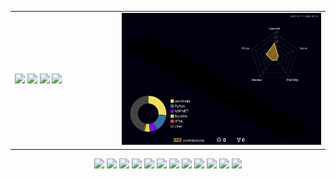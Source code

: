 <table>
  <tr>
    <td width="34%">
      <img src="https://github-readme-stats.vercel.app/api?username=gemini910610&count_private=true&show_icons=true&theme=midnight-purple">
      <img src="https://github-readme-stats.vercel.app/api/pin/?username=gemini910610&repo=bitmap&theme=midnight-purple">
      <img src="https://github-readme-stats.vercel.app/api/pin/?username=gemini910610&repo=django-tool-python&theme=midnight-purple">
      <img src="https://github-readme-stats.vercel.app/api/pin/?username=gemini910610&repo=sao&theme=midnight-purple">
    </td>
    <td width="66%">
      <img src="profile-3d-contrib/profile-night-rainbow.svg">
    </td>
  </tr>
</table>
<p align="center">
  <img width="7.9%" src="https://cdn.jsdelivr.net/gh/devicons/devicon/icons/aftereffects/aftereffects-original.svg" />
  <img width="7.9%" src="https://cdn.jsdelivr.net/gh/devicons/devicon/icons/premierepro/premierepro-original.svg" />
  <img width="7.9%" src="https://cdn.jsdelivr.net/gh/devicons/devicon/icons/c/c-original.svg" />
  <img width="7.9%" src="https://cdn.jsdelivr.net/gh/devicons/devicon/icons/cplusplus/cplusplus-original.svg" />
  <img width="7.9%" src="https://cdn.jsdelivr.net/gh/devicons/devicon/icons/java/java-original.svg" />
  <img width="7.9%" src="https://cdn.jsdelivr.net/gh/devicons/devicon/icons/python/python-original.svg" />
  <img width="7.9%" src="https://cdn.jsdelivr.net/gh/devicons/devicon/icons/flutter/flutter-original.svg" />
  <img width="7.9%" src="https://cdn.jsdelivr.net/gh/devicons/devicon/icons/css3/css3-original.svg" />
  <img width="7.9%" src="https://cdn.jsdelivr.net/gh/devicons/devicon/icons/html5/html5-original.svg" />
  <img width="7.9%" src="https://cdn.jsdelivr.net/gh/devicons/devicon/icons/javascript/javascript-original.svg" />
  <img width="7.9%" src="https://cdn.jsdelivr.net/gh/devicons/devicon/icons/jquery/jquery-original.svg" />
  <img width="7.9%" src="https://cdn.jsdelivr.net/gh/devicons/devicon/icons/unity/unity-original.svg" />
</p>
<!--<p align="center">
  <img src="https://metrics.lecoq.io/gemini910610?achievements=1&achievements.threshold=X&achievements.secrets=true&achievements.display=compact">
</p>-->
